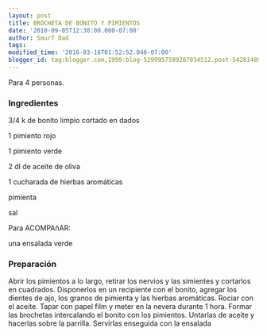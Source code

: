 ```yaml
---
layout: post
title: BROCHETA DE BONITO Y PIMIENTOS
date: '2010-09-05T12:30:00.000-07:00'
author: Smurf Dad
tags: 
modified_time: '2016-03-16T01:52:52.046-07:00'
blogger_id: tag:blogger.com,1999:blog-5299957599287034512.post-542814898247363065
---
```


Para 4 personas.

<h3>Ingredientes</h3>

3/4 k de bonito limpio cortado en dados

1 pimiento rojo

1 pimiento verde

2 dl de aceite de oliva

1 cucharada de hierbas aromáticas

pimienta

sal

Para ACOMPAñAR:

una ensalada verde

<h3>Preparación</h3>

Abrir los pimientos a lo largo, retirar los nervios y las simientes y cortarlos en cuadrados. Disponerlos en un recipiente con el bonito, agregar los dientes de ajo, los granos de pimienta y las hierbas aromáticas. Rociar con el aceite. Tapar con papel film y meter en la nevera durante 1 hora. Formar las brochetas intercalando el bonito con los pimientos. Untarlas de aceite y hacerlas sobre la parrilla. Servirlas enseguida con la ensalada

